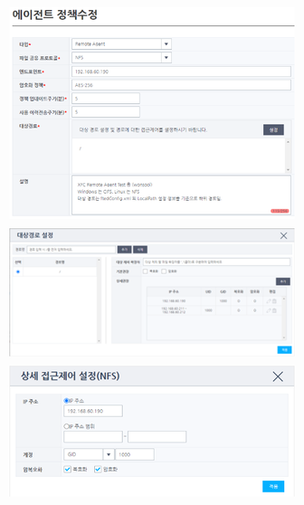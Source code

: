 ![image-20230323124944856](.\Images\image-20230323124944856.png)



![image-20230323125017939](.\Images\image-20230323125017939.png)



![image-20230323125050279](.\Images\image-20230323125050279.png)